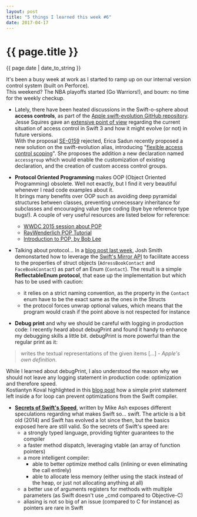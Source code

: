```yaml
---
layout: post
title: "5 things I learned this week #6"
date: 2017-04-17
---
```

<h1>{{ page.title }}</h1>
<p class="meta">{{ page.date | date_to_string }}</p>

It's been a busy week at work as I started to ramp up on our internal version control system (built on Perforce).  
This weekend? The NBA playoffs started (Go Warriors!), and boum: no time for the weekly checkup.  

- Lately, there have been heated discussions in the Swift-o-sphere about **access controls**, as part of the [Apple swift-evolution GitHub repository][1].
Jesse Squires gave an [extensive point of view][2] regarding the current situation of access control in Swift 3 and how it might evolve (or not) in future versions.  
With the proposal [SE-0159][3] rejected, Erica Sadun recently proposed a new solution on the swift-evolution alias, introducing "[flexible access control scoping][4]". She proposes the addition a new declaration named `accessgroup` which would enable the customization of existing declaration, and the creation of custom access control groups.

- **Protocol Oriented Programming** makes OOP (Object Oriented Programming) obsolete. Well not exactly, but I find it very beautiful whenever I read code examples about it.  
It brings many benefits over OOP such as avoiding deep pyramidal structures between classes, preventing unnecessary inheritance for subclasses and encouraging value type coding (bye bye reference type bugs!). A couple of very useful resources are listed below for reference:
	- [WWDC 2015 session about POP][5]
	- [RayWenderlich POP Tutorial][6]
	- [Introduction to POP, by Bob Lee][7]
- Talking about protocol... In a [blog post last week][8], Josh Smith demonstarted how to leverage the [Swift's Mirror API][9] to facilitate access to the properties of struct objects (`AdressBookContact` and `FaceBookContact`) as part of an Enum (`Contact`). The result is a simple **ReflectableEnum protocol**, that ease up the implementation but which has to be used with caution:
	- it relies on a strict naming convention, as the property in the `Contact` enum have to be the exact same as the ones in the Structs
	- the protocol forces unwrap optional values, which means that the program would crash if the point above is not respected for instance
- **Debug print** and why we should be careful with logging in production code: I recently heard about debugPrint and found it handy to enhance my debugging skills a little bit. debugPrint is more powerful than the regular print as it:
> writes the textual representations of the given items [...] - _Apple's own definition_.

While I learned about debugPrint, I also understood the reason why we should not leave any logging statement in production code: optimization and therefore speed.  
Kostiantyn Koval highlighted in this [blog post][10] how a simple print statement left inside a for loop can prevent optimizations from the Swift compiler.
- **[Secrets of Swift's Speed][11]**, written by Mike Ash exposes different speculations regarding what makes Swift so... swift. The article is a bit old (2014) and Swift has evolved a lot since then, but the basics exposed here are still valid. So the secrets of Swift's speed are:
	- a strongly typed language, providing tighter guarantees to the compiler 
	- a faster method dispatch, leveraging vtable (an array of function pointers)
	- a more intelligent compiler:
		- able to better optimize method calls (inlining or even eliminating the call entirely)
		- able to allocate less memory (either using the stack instead of the heap, or just not allocating anything at all)
	- a better use of arguments registers for methods with multiple parameters (as Swift doesn't use _cmd compared to Objective-C)
	- aliasing is not so big of an issue (compared to C for instance) as pointers are rare in Swift


[1]: https://github.com/apple/swift-evolution
[2]: http://www.jessesquires.com/thoughts-on-swift-access-control/
[3]: https://github.com/apple/swift-evolution/blob/master/proposals/0159-fix-private-access-levels.md
[4]: https://github.com/apple/swift-evolution/pull/681/files#diff-0
[5]: https://developer.apple.com/videos/play/wwdc2015/408/
[6]: https://www.raywenderlich.com/148448/introducing-protocol-oriented-programming
[7]: https://blog.bobthedeveloper.io/introduction-to-protocol-oriented-programming-in-swift-b358fe4974f
[8]: https://ijoshsmith.com/2017/04/08/reflectable-enums-in-swift-3/
[9]: https://developer.apple.com/reference/swift/mirror
[10]: https://medium.com/ios-os-x-development/swift-log-devil-or-why-println-is-dangerous-46390453353d
[11]: https://mikeash.com/pyblog/friday-qa-2014-07-04-secrets-of-swifts-speed.html